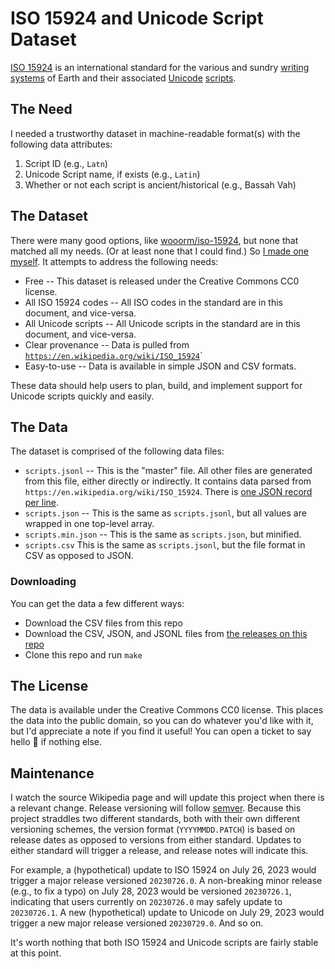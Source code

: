 # ISO 15924 and Unicode Script Dataset

[ISO 15924](https://en.wikipedia.org/wiki/ISO_15924) is an international standard for the various and sundry [writing systems](https://en.wikipedia.org/wiki/Writing_system) of Earth and their associated [Unicode](https://en.wikipedia.org/wiki/Unicode) [scripts](https://en.wikipedia.org/wiki/Script_%28Unicode%29).

## The Need

I needed a trustworthy dataset in machine-readable format(s) with the following data attributes:

1. Script ID (e.g., `Latn`)
2. Unicode Script name, if exists (e.g., `Latin`)
3. Whether or not each script is ancient/historical (e.g., Bassah Vah)

## The Dataset

There were many good options, like [wooorm/iso-15924](https://github.com/wooorm/iso-15924), but none that matched all my needs. (Or at least none that I could find.) So [I made one myself](https://xkcd.com/927/). It attempts to address the following needs:

* Free -- This dataset is released under the Creative Commons CC0 license.
* All ISO 15924 codes -- All ISO codes in the standard are in this document, and vice-versa.
* All Unicode scripts -- All Unicode scripts in the standard are in this document, and vice-versa.
*  Clear provenance -- Data is pulled from [`https://en.wikipedia.org/wiki/ISO_15924`](https://en.wikipedia.org/wiki/ISO_15924)`
* Easy-to-use -- Data is available in simple JSON and CSV formats.

These data should help users to plan, build, and implement support for Unicode scripts quickly and easily.

## The Data

The dataset is comprised of the following data files:

* `scripts.jsonl` -- This is the "master" file. All other files are generated from this file, either directly or indirectly. It contains data parsed from  `https://en.wikipedia.org/wiki/ISO_15924`. There is [one JSON record per line](https://jsonlines.org/).
* `scripts.json` -- This is the same as `scripts.jsonl`, but all values are wrapped in one top-level array.
* `scripts.min.json` -- This is the same as `scripts.json`, but minified.
* `scripts.csv` This is the same as `scripts.jsonl`, but the file format in CSV as opposed to JSON.

### Downloading

You can get the data a few different ways:

* Download the CSV files from this repo
* Download the CSV, JSON, and JSONL files from [the releases on this repo](https://github.com/sigpwned/names-by-country-dataset/releases)
* Clone this repo and run `make`

## The License

The data is available under the Creative Commons CC0 license. This places the data into the public domain, so you can do whatever you'd like with it, but I'd appreciate a note if you find it useful! You can open a ticket to say hello 👋 if nothing else.

## Maintenance

I watch the source Wikipedia page and will update this project when there is a relevant change. Release versioning will follow [semver](https://semver.org/). Because this project straddles two different standards, both with their own different versioning schemes, the version format (`YYYYMMDD.PATCH`) is based on release dates as opposed to versions from either standard. Updates to either standard will trigger a release, and release notes will indicate this.

For example, a (hypothetical) update to ISO 15924 on July 26, 2023 would trigger a major release versioned `20230726.0`. A non-breaking minor release (e.g., to fix a typo) on July 28, 2023 would be versioned `20230726.1`, indicating that users currently on `20230726.0` may safely update to `20230726.1`. A new (hypothetical) update to Unicode on July 29, 2023 would trigger a new major release versioned `20230729.0`. And so on.

It's worth nothing that both ISO 15924 and Unicode scripts are fairly stable at this point. 
